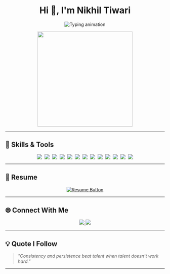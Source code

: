 

<h1 align="center">Hi 👋, I'm Nikhil Tiwari</h1>

<p align="center">
  <img src="https://readme-typing-svg.herokuapp.com?font=Fira+Code&size=22&duration=3000&pause=1000&color=4BC6B9&center=true&vCenter=true&width=435&lines=Final+Year+B.Tech+Student;Backend+Developer+%7C+Java+%7C+Spring+Boot;Building+Secure+REST+APIs+%26+Real+World+Projects" alt="Typing animation" />
</p>

<p align="center">
  <img src="https://cdn.dribbble.com/users/1059583/screenshots/4171367/coding-freak.gif" width="300" />
</p>

---

## 🚀 Skills & Tools

<div align="center" style="display: flex; flex-wrap: wrap; justify-content: center; gap: 8px;">

<img src="https://img.shields.io/badge/Java-%23ED8B00.svg?style=flat&logo=java&logoColor=white"/>
<img src="https://img.shields.io/badge/Spring Boot-6DB33F.svg?style=flat&logo=spring-boot&logoColor=white"/>
<img src="https://img.shields.io/badge/JWT-000000?style=flat&logo=jsonwebtokens&logoColor=white"/>
<img src="https://img.shields.io/badge/MySQL-00758F.svg?style=flat&logo=mysql&logoColor=white"/>
<img src="https://img.shields.io/badge/HTML5-E34F26.svg?style=flat&logo=html5&logoColor=white"/>
<img src="https://img.shields.io/badge/CSS3-1572B6.svg?style=flat&logo=css3&logoColor=white"/>
<img src="https://img.shields.io/badge/JavaScript-F7DF1E.svg?style=flat&logo=javascript&logoColor=black"/>
<img src="https://img.shields.io/badge/Postman-FF6C37.svg?style=flat&logo=postman&logoColor=white"/>
<img src="https://img.shields.io/badge/Git-F05032?style=flat&logo=git&logoColor=white"/>
<img src="https://img.shields.io/badge/GitHub-181717.svg?style=flat&logo=github&logoColor=white"/>
<img src="https://img.shields.io/badge/VS Code-007ACC.svg?style=flat&logo=visual-studio-code&logoColor=white"/>
<img src="https://img.shields.io/badge/DSA-6F42C1.svg?style=flat&logo=codeforces&logoColor=white"/>
<img src="https://img.shields.io/badge/OOP-9B59B6.svg?style=flat&logo=codewars&logoColor=white"/>

</div>

---

## 📄 Resume

<p align="center">
  <a href="https://chat.openai.com/mnt/data/Resume.pdf" download="Resume.pdf">
    <img src="https://img.shields.io/badge/Download%20Resume-blue?style=for-the-badge&logo=readme&logoColor=white" alt="Resume Button">
  </a>
</p>

---

## 🌐 Connect With Me

<p align="center">
  <a href="https://www.linkedin.com/in/nikhil-tiwari-9806222b2" target="_blank">
    <img src="https://img.shields.io/badge/LinkedIn-0077B5?style=for-the-badge&logo=linkedin&logoColor=white"/>
  </a>
  <a href="https://www.instagram.com/nikk_tiwari77" target="_blank">
    <img src="https://img.shields.io/badge/Instagram-E4405F?style=for-the-badge&logo=instagram&logoColor=white"/>
  </a>
</p>

---

## 💡 Quote I Follow

> _"Consistency and persistence beat talent when talent doesn’t work hard."_

---


